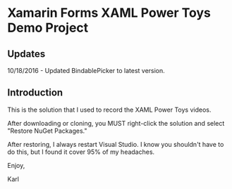 # Xamarin Forms XAML Power Toys Demo Project

## Updates
10/18/2016 - Updated BindablePicker to latest version.

## Introduction
This is the solution that I used to record the XAML Power Toys videos.
  
After downloading or cloning, you MUST right-click the solution and select "Restore NuGet Packages."

After restoring, I always restart Visual Studio.  I know you shouldn't have to do this, but I found it cover 95% of my headaches.

Enjoy,

Karl